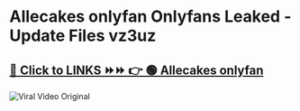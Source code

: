 
 # Allecakes onlyfan Onlyfans Leaked - Update Files vz3uz

## <h2><a href="https://clipsfans.com/Allecakes_onlyfan&ref=git">🔗 Click to LINKS ⏩⏩ 👉 🟢 Allecakes onlyfan </a></h2>

<a href="https://clipsfans.com/Allecakes_onlyfan&ref=git" rel="nofollow" data-target="animated-image.originalLink"><img src="https://i.ibb.co.com/xMMVF88/686577567.gif" alt="Viral Video Original" style="max-width: 100%; display: inline-block;" data-target="animated-image.originalImage"></a>

